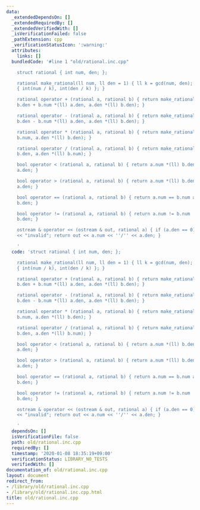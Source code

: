```yaml
---
data:
  _extendedDependsOn: []
  _extendedRequiredBy: []
  _extendedVerifiedWith: []
  _isVerificationFailed: false
  _pathExtension: cpp
  _verificationStatusIcon: ':warning:'
  attributes:
    links: []
  bundledCode: '#line 1 "old/rational.inc.cpp"

    struct rational { int num, den; };

    rational make_rational(ll num, ll den = 1) { ll k = gcd(num, den); return (rational)
    { int(num / k), int(den / k) }; }

    rational operator + (rational a, rational b) { return make_rational(a.num *(ll)
    b.den + b.num *(ll) a.den, a.den *(ll) b.den); }

    rational operator - (rational a, rational b) { return make_rational(a.num *(ll)
    b.den - b.num *(ll) a.den, a.den *(ll) b.den); }

    rational operator * (rational a, rational b) { return make_rational(a.num *(ll)
    b.num, a.den *(ll) b.den); }

    rational operator / (rational a, rational b) { return make_rational(a.num *(ll)
    b.den, a.den *(ll) b.num); }

    bool operator < (rational a, rational b) { return a.num *(ll) b.den < b.num *(ll)
    a.den; }

    bool operator > (rational a, rational b) { return a.num *(ll) b.den > b.num *(ll)
    a.den; }

    bool operator == (rational a, rational b) { return a.num == b.num and a.den ==
    b.den; }

    bool operator != (rational a, rational b) { return a.num != b.num  or a.den !=
    b.den; }

    ostream & operator << (ostream & out, rational a) { if (a.den == 0) return out
    << "invalid"; return out << a.num << ''/'' << a.den; }

    '
  code: 'struct rational { int num, den; };

    rational make_rational(ll num, ll den = 1) { ll k = gcd(num, den); return (rational)
    { int(num / k), int(den / k) }; }

    rational operator + (rational a, rational b) { return make_rational(a.num *(ll)
    b.den + b.num *(ll) a.den, a.den *(ll) b.den); }

    rational operator - (rational a, rational b) { return make_rational(a.num *(ll)
    b.den - b.num *(ll) a.den, a.den *(ll) b.den); }

    rational operator * (rational a, rational b) { return make_rational(a.num *(ll)
    b.num, a.den *(ll) b.den); }

    rational operator / (rational a, rational b) { return make_rational(a.num *(ll)
    b.den, a.den *(ll) b.num); }

    bool operator < (rational a, rational b) { return a.num *(ll) b.den < b.num *(ll)
    a.den; }

    bool operator > (rational a, rational b) { return a.num *(ll) b.den > b.num *(ll)
    a.den; }

    bool operator == (rational a, rational b) { return a.num == b.num and a.den ==
    b.den; }

    bool operator != (rational a, rational b) { return a.num != b.num  or a.den !=
    b.den; }

    ostream & operator << (ostream & out, rational a) { if (a.den == 0) return out
    << "invalid"; return out << a.num << ''/'' << a.den; }

    '
  dependsOn: []
  isVerificationFile: false
  path: old/rational.inc.cpp
  requiredBy: []
  timestamp: '2020-01-08 18:35:19+09:00'
  verificationStatus: LIBRARY_NO_TESTS
  verifiedWith: []
documentation_of: old/rational.inc.cpp
layout: document
redirect_from:
- /library/old/rational.inc.cpp
- /library/old/rational.inc.cpp.html
title: old/rational.inc.cpp
---
```

